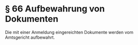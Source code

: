 # § 66 Aufbewahrung von Dokumenten
Die mit einer Anmeldung eingereichten Dokumente werden vom Amtsgericht aufbewahrt.